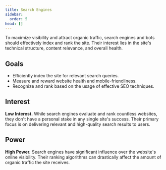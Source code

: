 ```yaml
---
title: Search Engines
sidebar:
  order: 5
head: []
---
```


To maximize visibility and attract organic traffic, search engines and bots should effectively index and rank the site.
Their interest lies in the site's technical structure, content relevance, and overall health.

## Goals

- Efficiently index the site for relevant search queries.
- Measure and reward website health and mobile-friendliness.
- Recognize and rank based on the usage of effective SEO techniques.

## Interest

**Low Interest.** While search engines evaluate and rank countless websites, they don't have a personal stake in any single site's success. Their primary focus is on delivering relevant and high-quality search results to users.

## Power

**High Power.** Search engines have significant influence over the website's online visibility. Their ranking algorithms can drastically affect the amount of organic traffic the site receives.
